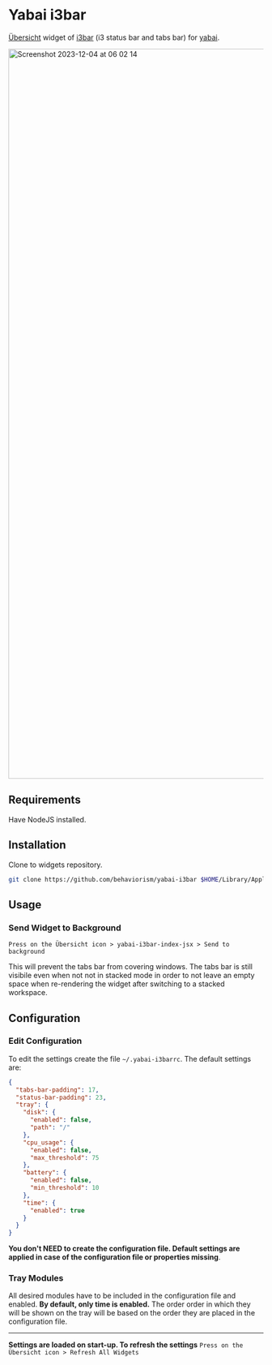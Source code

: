 # Yabai i3bar

[Übersicht](https://github.com/felixhageloh/uebersicht) widget of [i3bar](https://i3wm.org/i3bar/manpage.html) (i3 status bar and tabs bar) for [yabai](https://github.com/koekeishiya/yabai).

<img width="1440" alt="Screenshot 2023-12-04 at 06 02 14" src="https://github.com/behaviorism/yabai-i3bar/assets/59264215/a5a4b7b4-5c2f-4a0e-91b9-e2a6cf850025">

## Requirements

Have NodeJS installed.

## Installation

Clone to widgets repository.

```bash
git clone https://github.com/behaviorism/yabai-i3bar $HOME/Library/Application\ Support/Übersicht/widgets/yabai-i3bar
```

## Usage

### Send Widget to Background

`Press on the Übersicht icon > yabai-i3bar-index-jsx > Send to background`

This will prevent the tabs bar from covering windows. The tabs bar is still visibile even when not not in stacked mode in order to not leave an empty space when re-rendering the widget after switching to a stacked workspace.

## Configuration

### Edit Configuration

To edit the settings create the file `~/.yabai-i3barrc`. The default settings are:

```json
{
  "tabs-bar-padding": 17,
  "status-bar-padding": 23,
  "tray": {
    "disk": {
      "enabled": false,
      "path": "/"
    },
    "cpu_usage": {
      "enabled": false,
      "max_threshold": 75
    },
    "battery": {
      "enabled": false,
      "min_threshold": 10
    },
    "time": {
      "enabled": true
    }
  }
}
```

**You don't NEED to create the configuration file. Default settings are applied in case of the configuration file or properties missing**.

### Tray Modules

All desired modules have to be included in the configuration file and enabled. **By default, only time is enabled.** The order order in which they will be shown on the tray will be based on the order they are placed in the configuration file.

<hr>

**Settings are loaded on start-up. To refresh the settings** `Press on the Übersicht icon > Refresh All Widgets`
